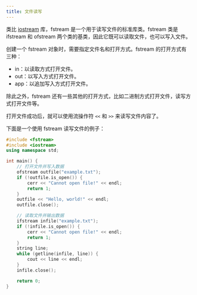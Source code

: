 ```yaml
---
title: 文件读写
---
```


类比 [iostream](/cpp/io) 库，fstream 是一个用于读写文件的标准库类。fstream 类是 ifstream 和 ofstream 两个类的基类，因此它既可以读取文件，也可以写入文件。

创建一个 fstream 对象时，需要指定文件名和打开方式。fstream 的打开方式有三种：

- in：以读取方式打开文件。
- out：以写入方式打开文件。
- app：以追加写入方式打开文件。

除此之外，fstream 还有一些其他的打开方式，比如二进制方式打开文件，读写方式打开文件等。

打开文件成功后，就可以使用流操作符 `<<` 和 `>>` 来读写文件内容了。

下面是一个使用 fstream 读写文件的例子：

```cpp
#include <fstream>
#include <iostream>
using namespace std;

int main() {
    // 打开文件并写入数据
    ofstream outfile("example.txt");
    if (!outfile.is_open()) {
        cerr << "Cannot open file!" << endl;
        return 1;
    }
    outfile << "Hello, world!" << endl;
    outfile.close();

    // 读取文件并输出数据
    ifstream infile("example.txt");
    if (!infile.is_open()) {
        cerr << "Cannot open file!" << endl;
        return 1;
    }
    string line;
    while (getline(infile, line)) {
        cout << line << endl;
    }
    infile.close();

    return 0;
}
```